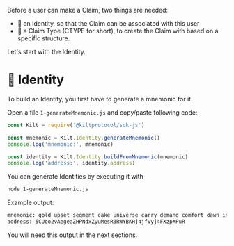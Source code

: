 Before a user can make a Claim, two things are needed:  
* 👤 an Identity, so that the Claim can be associated with this user
* 💠 a Claim Type (CTYPE for short), to create the Claim with based on a specific structure.   

Let's start with the Identity.  

# 👤 Identity

To build an Identity, you first have to generate a mnemonic for it.

Open a file `1-generateMnemonic.js` and copy/paste following code:
```javascript
const Kilt = require('@kiltprotocol/sdk-js')

const mnemonic = Kilt.Identity.generateMnemonic()
console.log('mnemonic:', mnemonic)

const identity = Kilt.Identity.buildFromMnemonic(mnemonic)
console.log('address:', identity.address)
```

You can generate Identities by executing it with
```bash
node 1-generateMnemonic.js
```

Example output:
```bash
mnemonic: gold upset segment cake universe carry demand comfort dawn invite element capital
address: 5CUoo2vAegeaZHPNdxZyuMesR3RWYBKHj4jfVyj4FXzpXPuR
```

You will need this output in the next sections.
